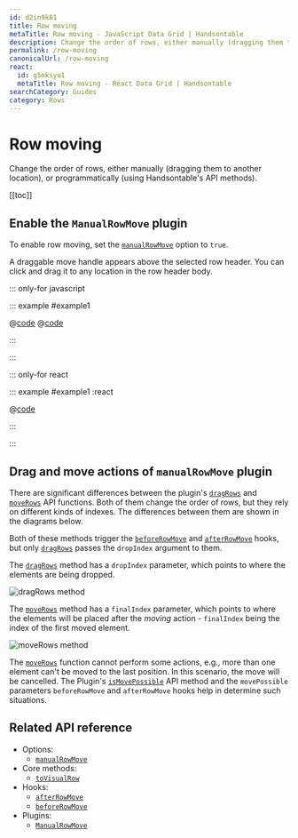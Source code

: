 ```yaml
---
id: d2in9k81
title: Row moving
metaTitle: Row moving - JavaScript Data Grid | Handsontable
description: Change the order of rows, either manually (dragging them to another location), or programmatically (using Handsontable's API methods).
permalink: /row-moving
canonicalUrl: /row-moving
react:
  id: g5mksyu1
  metaTitle: Row moving - React Data Grid | Handsontable
searchCategory: Guides
category: Rows
---
```


# Row moving

Change the order of rows, either manually (dragging them to another location), or programmatically (using Handsontable's API methods).

[[toc]]

## Enable the `ManualRowMove` plugin

To enable row moving, set the [`manualRowMove`](@/api/options.md#manualrowmove) option to `true`.

A draggable move handle appears above the selected row header. You can click and drag it to any location in the row header body.

::: only-for javascript

::: example #example1

@[code](@/content/guides/rows/row-moving/javascript/example1.js)
@[code](@/content/guides/rows/row-moving/javascript/example1.ts)

:::

:::

::: only-for react

::: example #example1 :react

@[code](@/content/guides/rows/row-moving/react/example1.jsx)

:::

:::

## Drag and move actions of `manualRowMove` plugin

There are significant differences between the plugin's [`dragRows`](@/api/manualRowMove.md#dragrows) and [`moveRows`](@/api/manualRowMove.md#moverows) API functions. Both of them change the order of rows, but they rely on different kinds of indexes. The differences between them are shown in the diagrams below.

Both of these methods trigger the [`beforeRowMove`](@/api/hooks.md#beforerowmove) and [`afterRowMove`](@/api/hooks.md#afterrowmove) hooks, but only [`dragRows`](@/api/manualRowMove.md#dragrows) passes the `dropIndex` argument to them.

The [`dragRows`](@/api/manualRowMove.md#dragrows) method has a `dropIndex` parameter, which points to where the elements are being dropped.

![dragRows method]({{$basePath}}/img/drag_action.svg)


The [`moveRows`](@/api/manualRowMove.md#moverows) method has a `finalIndex` parameter, which points to where the elements will be placed after the _moving_ action - `finalIndex` being the index of the first moved element.

![moveRows method]({{$basePath}}/img/move_action.svg)

The [`moveRows`](@/api/manualRowMove.md#moverows) function cannot perform some actions, e.g., more than one element can't be moved to the last position. In this scenario, the move will be cancelled. The Plugin's [`isMovePossible`](@/api/manualRowMove.md#ismovepossible) API method and the `movePossible` parameters `beforeRowMove` and `afterRowMove` hooks help in determine such situations.

## Related API reference

- Options:
  - [`manualRowMove`](@/api/options.md#manualrowmove)
- Core methods:
  - [`toVisualRow`](@/api/core.md#tovisualrow)
- Hooks:
  - [`afterRowMove`](@/api/hooks.md#afterrowmove)
  - [`beforeRowMove`](@/api/hooks.md#beforerowmove)
- Plugins:
  - [`ManualRowMove`](@/api/manualRowMove.md)
